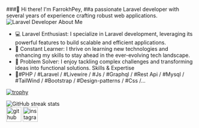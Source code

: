 ###👋 Hi there! I'm FarrokhPey,
##a passionate Laravel developer with several years of experience crafting robust web applications.
![Laravel Developer](https://media.licdn.com/dms/image/D5616AQGxckelAL11rQ/profile-displaybackgroundimage-shrink_350_1400/0/1706887256970?e=1718236800&v=beta&t=Gv_Oqd2I8-y2sguLbxeHTy2Z1el5WtjLol1gLEjsIjM)
About Me
- 💻 Laravel Enthusiast: I specialize in Laravel development, leveraging its powerful features to build scalable and efficient applications.
- 🌱 Constant Learner: I thrive on learning new technologies and enhancing my skills to stay ahead in the ever-evolving tech landscape.
- 🚀 Problem Solver: I enjoy tackling complex challenges and transforming ideas into functional solutions.
Skills & Expertise
- 🔭#PHP / #Laravel / #Livewire / #Js / #Graphql / #Rest Api / #Mysql / #TailWind / #Bootstrap / #Design-patterns / #Css /...
 
[![trophy](https://github-profile-trophy.vercel.app/?username=farrokhPeyGhayyem&no-frame=true)](https://github.com/ryo-ma/github-profile-trophy)

[//]: # (![GitHub stats]&#40;https://github-readme-stats.vercel.app/api?username=farrokhPeyGhayyem&show_icons=true&count_private=false&#41;)

![GitHub streak stats](https://streak-stats.demolab.com/?user=farrokhPeyGhayyem)  
[<img src='https://cdn.jsdelivr.net/npm/simple-icons@11.12.0/icons/github.svg' alt='github' height='40'>](https://github.com/farrokhPeyGhayyem)  [<img src='https://cdn.jsdelivr.net/npm/simple-icons@11.12.0/icons/instagram.svg' alt='instagram' height='40'>](https://www.instagram.com/farrokhghayyem/)

